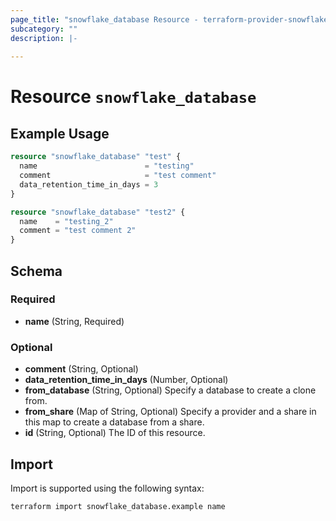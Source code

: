 ```yaml
---
page_title: "snowflake_database Resource - terraform-provider-snowflake"
subcategory: ""
description: |-
  
---
```


# Resource `snowflake_database`



## Example Usage

```terraform
resource "snowflake_database" "test" {
  name                        = "testing"
  comment                     = "test comment"
  data_retention_time_in_days = 3
}

resource "snowflake_database" "test2" {
  name    = "testing_2"
  comment = "test comment 2"
}
```

## Schema

### Required

- **name** (String, Required)

### Optional

- **comment** (String, Optional)
- **data_retention_time_in_days** (Number, Optional)
- **from_database** (String, Optional) Specify a database to create a clone from.
- **from_share** (Map of String, Optional) Specify a provider and a share in this map to create a database from a share.
- **id** (String, Optional) The ID of this resource.

## Import

Import is supported using the following syntax:

```shell
terraform import snowflake_database.example name
```
